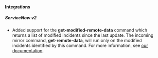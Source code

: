
#### Integrations
##### ServiceNow v2
- Added support for the **get-modified-remote-data** command which returns a list of modified incidents since the last update.
The incoming mirror command, **get-remote-data**, will run only on the modified incidents identified by this command.
For more information, see [our documentation](https://xsoar.pan.dev/docs/integrations/mirroring_integration).
